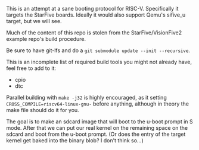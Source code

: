 This is an attempt at a sane booting protocol for RISC-V. Specifically it targets the StarFive boards. Ideally it would also support Qemu's sifive_u target, but we will see.

Much of the content of this repo is stolen from the StarFive/VisionFive2 example repo's build procedure.

Be sure to have git-lfs and do a `git submodule update --init --recursive`.

This is an incomplete list of required build tools you might not already have, feel free to add to it:
- cpio
- dtc

Parallel building with `make -j32` is highly encouraged, as it setting `CROSS_COMPILE=riscv64-linux-gnu-` before anything, although in theory the make file should do it for you.

The goal is to make an sdcard image that will boot to the u-boot prompt in S mode. After that we can put our real kernel on the remaining space on the sdcard and boot from the u-boot prompt. (Or does the entry of the target kernel get baked into the binary blob? I don't think so...)
